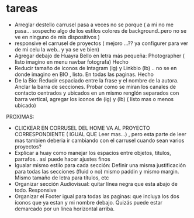 # tareas

- Arreglar destello carrusel pasa a veces no se porque ( a mi no me pasa... sospecho algo de los estilos colores de background..pero no se ve en ninguno de mis dispositivos )
- responsive el carrusel de proyectos ( mejoro ...?? ya configurer para ver de mi celu la web.. y ya se ve bien)
- Agregar debajo de Huayra Bello en letra más pequeña: Photographer ( listo imagino en menu navbar fotografa) Hecho
- Reducir tamaño de íconos de Intagram (ig) y Linkbio (lb) .. no se en donde imagino en BIO , listo. En todas las paginas. Hecho
- De la Bio: Reducir espaciado entre la frase y el nombre de la autora. Anclar la barra de secciones. Probar como se miran los canales de contacto centrados y ubicados en un mismo renglón separados con barra vertical, agregar los iconos de (ig) y (lb) ( listo mas o menos ubicado)

PROXIMAS:

- CLICKEAR EN CORRUSEL DEL HOME VA AL PROYECTO CORRESPONDIENTE ( IGUAL QUE Leer mas...) , pero esta parte de leer mas tambien deberia ir cambiando con el carrusel cuando sean varios proyectos?
- Explicar a huay como manejar los espacios entre objetos, titulos, parrafos.. asi puede hacer ajustes finos
- Igualar mismo estilo para cada sección: Definir una misma justificación para todas las secciones (fluid o no) mismo paddin y mismo margin. Mismo tamaño de letra para títulos, etc
- Organizar sección Audiovisual: quitar línea negra que esta abajo de todo. Responsive
- Organizar el Footer igual para todas las paginas: que incluya los dos íconos que ya estan y mi nombre debajo. Quizás puede estar demarcado por un línea horizontal arriba.

